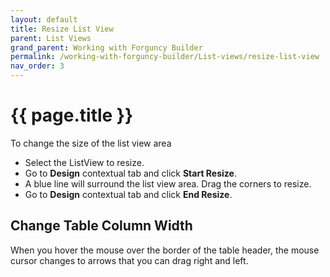 ```yaml
---
layout: default
title: Resize List View
parent: List Views
grand_parent: Working with Forguncy Builder
permalink: /working-with-forguncy-builder/List-views/resize-list-view
nav_order: 3
---
```


# {{ page.title }}

To change the size of the list view area

- Select the ListView to resize.
- Go to **Design** contextual tab and click **Start Resize**. 
- A blue line will surround the list view area. Drag the corners to resize.
- Go to **Design** contextual tab and click **End Resize**.

## Change Table Column Width

When you hover the mouse over the border of the table header, the mouse cursor changes to arrows that you can drag right and left. 
